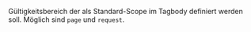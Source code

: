 Gültigkeitsbereich der als Standard-Scope im Tagbody definiert werden soll. Möglich sind `page` und `request`.